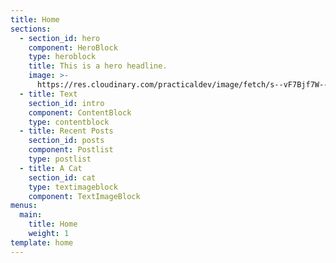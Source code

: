 ```yaml
---
title: Home
sections:
  - section_id: hero
    component: HeroBlock
    type: heroblock
    title: This is a hero headline.
    image: >-
      https://res.cloudinary.com/practicaldev/image/fetch/s--vF7Bjf7W--/c_fill,f_auto,fl_progressive,h_320,q_auto,w_320/https://thepracticaldev.s3.amazonaws.com/uploads/user/profile_image/48286/2abb9454-9ace-440c-9764-7159427e88e0.png
  - title: Text
    section_id: intro
    component: ContentBlock
    type: contentblock
  - title: Recent Posts
    section_id: posts
    component: Postlist
    type: postlist
  - title: A Cat
    section_id: cat
    type: textimageblock
    component: TextImageBlock
menus:
  main:
    title: Home
    weight: 1
template: home
---
```

